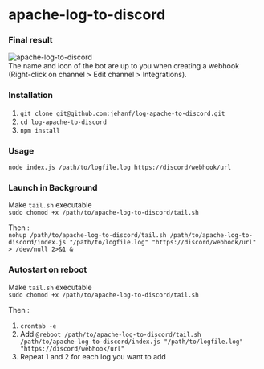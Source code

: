 # apache-log-to-discord

### Final result
![apache-log-to-discord](https://user-images.githubusercontent.com/12374730/130245778-e01187b3-cd29-44f2-9ec2-7b57edd9badf.png)  
The name and icon of the bot are up to you when creating a webhook (Right-click on channel > Edit channel > Integrations).

### Installation
1. `git clone git@github.com:jehanf/log-apache-to-discord.git`
2. `cd log-apache-to-discord`
3. `npm install`

### Usage  
```node index.js /path/to/logfile.log https://discord/webhook/url```

### Launch in Background
Make `tail.sh` executable  
`sudo chomod +x /path/to/apache-log-to-discord/tail.sh`  

Then :  
`nohup /path/to/apache-log-to-discord/tail.sh /path/to/apache-log-to-discord/index.js "/path/to/logfile.log" "https://discord/webhook/url" > /dev/null 2>&1 &`

### Autostart on reboot

Make `tail.sh` executable  
`sudo chomod +x /path/to/apache-log-to-discord/tail.sh`  

Then :  
1. `crontab -e`
2. Add `@reboot /path/to/apache-log-to-discord/tail.sh /path/to/apache-log-to-discord/index.js "/path/to/logfile.log" "https://discord/webhook/url"`
3. Repeat 1 and 2 for each log you want to add
